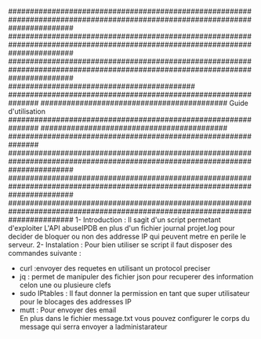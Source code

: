 ###############################################################################################################################
###############################################################################################################################
###############################################################################################################################
###########################################                     ###############################################################
########################################### Guide d'utilisation ###############################################################
###########################################                     ###############################################################
###############################################################################################################################
###############################################################################################################################
###############################################################################################################################
1- Introduction : 
Il sagit d'un script permetant d'exploiter L'API abuseIPDB en plus d'un fichier journal projet.log pour decider de bloquer 
ou non des addresse IP qui peuvent metre en perile le serveur. 
2- Instalation :
Pour bien utiliser se script il faut disposer des commandes suivante :
- curl :envoyer des requetes en utilisant un protocol preciser    
- jq : permet de manipuler des fichier json pour recuperer des information celon une ou plusieure clefs
- sudo IPtables : Il faut donner la permission en tant que super utilisateur pour le blocages des addresses IP   
- mutt : Pour envoyer des email  
En plus dans le fichier message.txt vous pouvez configurer le corps du  message qui serra envoyer a ladministarateur 
